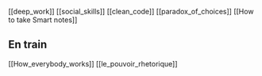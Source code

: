 [[deep_work]]
[[social_skills]]
[[clean_code]]
[[paradox_of_choices]]
[[How to take Smart notes]]

## En train 
[[How_everybody_works]]
[[le_pouvoir_rhetorique]]